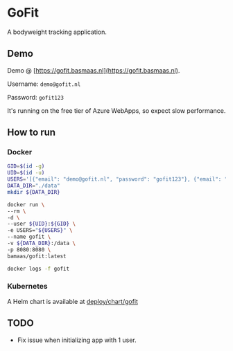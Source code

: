 # GoFit

A bodyweight tracking application.

## Demo

Demo @ [https://gofit.basmaas.nl](https://gofit.basmaas.nl).

Username: `demo@gofit.nl`

Password: `gofit123`

It's running on the free tier of Azure WebApps, so expect slow performance.

## How to run

### Docker

```bash
GID=$(id -g)
UID=$(id -u)
USERS='[{"email": "demo@gofit.nl", "password": "gofit123"}, {"email": "user@gofit.nl", "password": "gofit123"}]'
DATA_DIR="./data"
mkdir ${DATA_DIR}

docker run \
--rm \
-d \
--user ${UID}:${GID} \
-e USERS="${USERS}" \
--name gofit \
-v ${DATA_DIR}:/data \
-p 8080:8080 \
bamaas/gofit:latest

docker logs -f gofit
```

### Kubernetes

A Helm chart is available at [deploy/chart/gofit](deploy/chart/gofit)

## TODO

* Fix issue when initializing app with 1 user.
